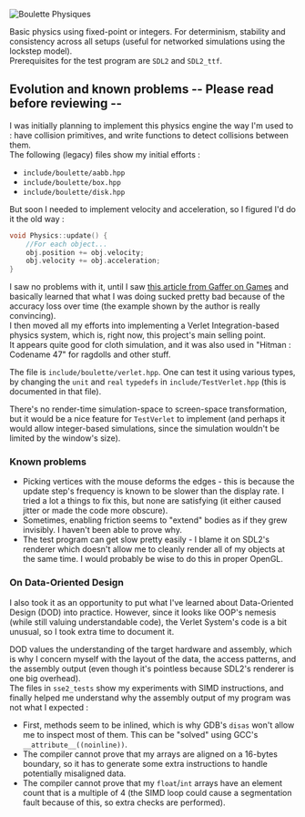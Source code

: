 ![Boulette Physiques](https://dl.dropboxusercontent.com/u/76675545/boulette.png)

Basic physics using fixed-point or integers.
For determinism, stability and consistency across all setups (useful for networked 
simulations using the lockstep model).  
Prerequisites for the test program are `SDL2` and `SDL2_ttf`.  

## Evolution and known problems -- Please read before reviewing --

I was initially planning to implement this physics engine the way I'm used to : have collision primitives, and write functions to detect collisions between 
them.  
The following (legacy) files show my initial efforts :
- `include/boulette/aabb.hpp`
- `include/boulette/box.hpp`
- `include/boulette/disk.hpp`
  
But soon I needed to implement velocity and acceleration, so I figured I'd do
it the old way :
```C
void Physics::update() {
    //For each object...
    obj.position += obj.velocity;
    obj.velocity += obj.acceleration;
}
```
I saw no problems with it, until I saw [this article from Gaffer on Games](http://gafferongames.com/game-physics/integration-basics/) and basically
learned that what I was doing sucked pretty bad because of the accuracy loss
over time (the example shown by the author is really convincing).  
I then moved all my efforts into implementing a Verlet Integration-based physics system, 
which is, right now, this project's main selling point.  
It appears quite good for cloth simulation, and it was also used in "Hitman : Codename 47" for ragdolls and other stuff.  
  
The file is `include/boulette/verlet.hpp`. One can test it using various types, by changing
the `unit` and `real` `typedefs` in `include/TestVerlet.hpp` (this is documented in that file).  
  
There's no render-time simulation-space to screen-space transformation, but it would be a nice feature
for `TestVerlet` to implement (and perhaps it would allow integer-based simulations, since the simulation
wouldn't be limited by the window's size).  
   
### Known problems

- Picking vertices with the mouse deforms the edges - this is because the update step's frequency 
  is known to be slower than the display rate.  I tried a lot a things to fix this, but 
  none are satisfying (it either caused jitter or made the code more obscure).
- Sometimes, enabling friction seems to "extend" bodies as if they grew invisibly. I haven't been able
  to prove why.
- The test program can get slow pretty easily - I blame it on SDL2's renderer which doesn't
  allow me to cleanly render all of my objects at the same time. I would probably be wise
  to do this in proper OpenGL.

### On Data-Oriented Design

I also took it as an opportunity to put what I've learned about
Data-Oriented Design (DOD) into practice. However, since it looks like OOP's 
nemesis (while still valuing understandable code), the Verlet System's code is a 
bit unusual, so I took extra time to document it.  

DOD values the understanding of the target hardware and assembly, which is why I
concern myself with the layout of the data, the access patterns, and the assembly
output (even though it's pointless because SDL2's renderer is one big overhead).  
The files in `sse2_tests` show my experiments with SIMD instructions, and finally helped me
understand why the assembly output of my program was not what I expected :
- First, methods seem to be inlined, which is why GDB's `disas` won't allow me
  to inspect most of them. This can be "solved" using GCC's `__attribute__((noinline))`.
- The compiler cannot prove that my arrays are aligned on a 16-bytes boundary, so it has
  to generate some extra instructions to handle potentially misaligned data.
- The compiler cannot prove that my `float`/`int` arrays have an element count that is a multiple of 4 
  (the SIMD loop could cause a segmentation fault because of this, so extra checks are performed).

